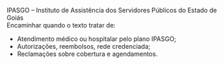 IPASGO – Instituto de Assistência dos Servidores Públicos do Estado de Goiás  
Encaminhar quando o texto tratar de:
- Atendimento médico ou hospitalar pelo plano IPASGO;
- Autorizações, reembolsos, rede credenciada;
- Reclamações sobre cobertura e agendamentos.